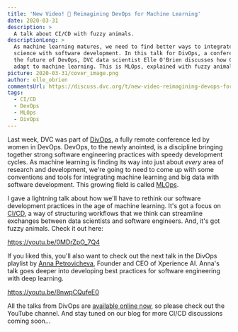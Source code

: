 ```yaml
---
title: 'New Video! 🎥 Reimagining DevOps for Machine Learning'
date: 2020-03-31
description: >
  A talk about CI/CD with fuzzy animals.
descriptionLong: >
  As machine learning matures, we need to find better ways to integrate data
  science with software development. In this talk for DivOps, a conference about
  the future of DevOps, DVC data scientist Elle O'Brien discusses how CI/CD can
  adapt to machine learning. This is MLOps, explained with fuzzy animals.
picture: 2020-03-31/cover_image.png
author: elle_obrien
commentsUrl: https://discuss.dvc.org/t/new-video-reimagining-devops-for-machine-learning/341
tags:
  - CI/CD
  - DevOps
  - MLOps
  - DivOps
---
```


Last week, DVC was part of [DivOps](https://divops.org/), a fully remote
conference led by women in DevOps. DevOps, to the newly anointed, is a
discipline bringing together strong software engineering practices with speedy
development cycles. As machine learning is finding its way into just about
_every_ area of research and development, we're going to need to come up with
some conventions and tools for integrating machine learning and big data with
software development. This growing field is called
[MLOps](https://towardsdatascience.com/the-rise-of-the-term-mlops-3b14d5bd1bdb).

I gave a lightning talk about how we'll have to rethink our software development
practices in the age of machine learning. It's got a focus on
[CI/CD](https://martinfowler.com/articles/cd4ml.html), a way of structuring
workflows that we think can streamline exchanges between data scientists and
software engineers. And, it's got fuzzy animals. Check it out here:

https://youtu.be/0MDrZpO_7Q4

If you liked this, you'll also want to check out the next talk in the DivOps
playlist by
[Anna Petrovicheva](https://www.linkedin.com/in/anna-petrovicheva-44b24673/),
Founder and CEO of Xperience AI. Anna's talk goes deeper into developing best
practices for software engineering with deep learning.

https://youtu.be/8nwpCQufeE0

All the talks from DivOps are
[available online now](https://www.youtube.com/playlist?list=PLVeJCYrrCemgbA1cWYn3qzdgba20xJS8V),
so please check out the YouTube channel. And stay tuned on our blog for more
CI/CD discussions coming soon...
